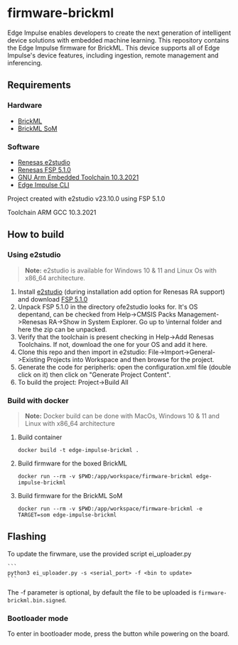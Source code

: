 # firmware-brickml
Edge Impulse enables developers to create the next generation of intelligent device solutions with embedded machine learning. This repository contains the Edge Impulse firmware for BrickML. This device supports all of Edge Impulse's device features, including ingestion, remote management and inferencing.

## Requirements

### Hardware

* [BrickML](https://www.edgeimpulse.com/reference-designs/brickml)
* [BrickML SoM](https://eu.mouser.com/new/reloc/reloc-brick-ml-system-on-module/)

### Software
* [Renesas e2studio](https://www.renesas.com/us/en/software-tool/e-studio)
* [Renesas FSP 5.1.0](https://github.com/renesas/fsp/releases/tag/v5.1.0)
* [GNU Arm Embedded Toolchain 10.3.2021](https://developer.arm.com/downloads/-/gnu-rm)
* [Edge Impulse CLI](https://docs.edgeimpulse.com/docs/cli-installation)

Project created with e2studio v23.10.0 using FSP 5.1.0

Toolchain ARM GCC 10.3.2021

## How to build

### Using e2studio

> **Note:** e2studio is available for Windows 10 & 11 and Linux Os with x86_64 architecture.

1. Install [e2studio](https://www.renesas.com/us/en/software-tool/e-studio) (during installation add option for Renesas RA support) and download [FSP 5.1.0](https://github.com/renesas/fsp/releases/tag/v5.1.0)
1. Unpack FSP 5.1.0 in the directory ofe2studio looks for. It's OS depentand, can be checked from Help->CMSIS Packs Management->Renesas RA->Show in System Explorer. Go up to \internal folder and here the zip can be unpacked.
1. Verify that the toolchain is present checking in Help->Add Renesas Toolchains. If not, download the one for your OS and add it here.
1. Clone this repo and then import in e2studio: File->Import->General->Existing Projects into Workspace and then browse for the project.
1. Generate the code for peripherls: open the configuration.xml file (double click on it) then click on "Generate Project Content".
1. To build the project: Project->Build All


### Build with docker

> **Note:** Docker build can be done with MacOs, Windows 10 & 11 and Linux with x86_64 architecture

1. Build container

    ```
    docker build -t edge-impulse-brickml .
    ```

1. Build firmware for the boxed BrickML

    ```
    docker run --rm -v $PWD:/app/workspace/firmware-brickml edge-impulse-brickml
    ```

1. Build firmware for the BrickML SoM

    ```
    docker run --rm -v $PWD:/app/workspace/firmware-brickml -e TARGET=som edge-impulse-brickml
    ```

## Flashing

To update the firwmare, use the provided script ei_uploader.py

    ```
    python3 ei_uploader.py -s <serial_port> -f <bin to update>
    ```

The -f parameter is optional, by default the file to be uploaded is `firmware-brickml.bin.signed`.

### Bootloader mode

To enter in bootloader mode, press the button while powering on the board.
